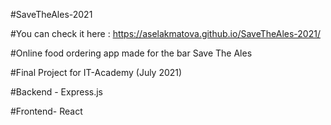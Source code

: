 #SaveTheAles-2021

#You can check it here : https://aselakmatova.github.io/SaveTheAles-2021/

#Online food ordering app made for the bar Save The Ales

#Final Project for IT-Academy (July 2021) 

#Backend - Express.js 

#Frontend- React
